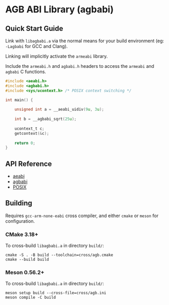 # AGB ABI Library (agbabi)

## Quick Start Guide

Link with `libagbabi.a` via the normal means for your build environment (eg: `-Lagbabi` for GCC and Clang).

Linking will implicitly activate the `armeabi` library.

Include the `armeabi.h` and `agbabi.h` headers to access the `armeabi` and `agbabi` C functions.

```c
#include <aeabi.h>
#include <agbabi.h>
#include <sys/ucontext.h> /* POSIX context switching */

int main() {
    
    unsigned int a = __aeabi_uidiv(9u, 3u);
    
    int b = __agbabi_sqrt(25u);
    
    ucontext_t c;
    getcontext(&c);
    
    return 0;
}
```

## API Reference

- [aeabi](docs/aeabi.md)
- [agbabi](docs/agbabi.md)
- [POSIX](docs/posix.md)

## Building

Requires `gcc-arm-none-eabi` cross compiler, and either `cmake` or `meson` for configuration.

### CMake 3.18+

To cross-build `libagbabi.a` in directory `build/`:

```shell
cmake -S . -B build --toolchain=cross/agb.cmake
cmake --build build
```

### Meson 0.56.2+

To cross-build `libagbabi.a` in directory `build/`:

```shell
meson setup build --cross-file=cross/agb.ini
meson compile -C build
```
